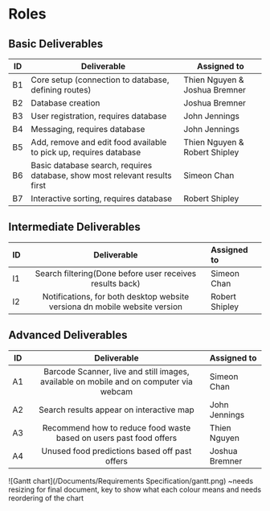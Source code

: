 # Roles

## Basic Deliverables
| ID | Deliverable         | Assigned to   |
| --- | ----------------- | ------------ |
| B1 | Core setup (connection to database, defining routes)          | Thien Nguyen & Joshua Bremner |
| B2 | Database creation   | Joshua Bremner |
| B3 | User registration, requires database     | John Jennings |
| B4 | Messaging, requires database           | John Jennings |
| B5 | Add, remove and edit food available to pick up, requires database | Thien Nguyen & Robert Shipley |
| B6 | Basic database search, requires database, show most relevant results first    | Simeon Chan    |
| B7 | Interactive sorting, requires database     | Robert Shipley   |

## Intermediate Deliverables

| ID | Deliverable            | Assigned to  |
| ----- | :--------------------: | :----------- |
| I1 | Search filtering(Done before user receives results back) | Simeon Chan |
| I2 | Notifications, for both desktop website versiona dn mobile website version          | Robert Shipley      |

## Advanced Deliverables

| ID | Deliverable               | Assigned to |
| ---- | :-----------------------: | :---------- |
| A1 | Barcode Scanner, live and still images, available on mobile and on computer via webcam| Simeon Chan |
| A2 | Search results appear on interactive map | John Jennings |
| A3 | Recommend how to reduce food waste based on users past food offers | Thien Nguyen    |
| A4 | Unused food predictions based off past offers | Joshua Bremner  |


![Gantt chart](/Documents/Requirements Specification/gantt.png) ~needs resizing for final document, key to show what each colour means and needs reordering of the chart
